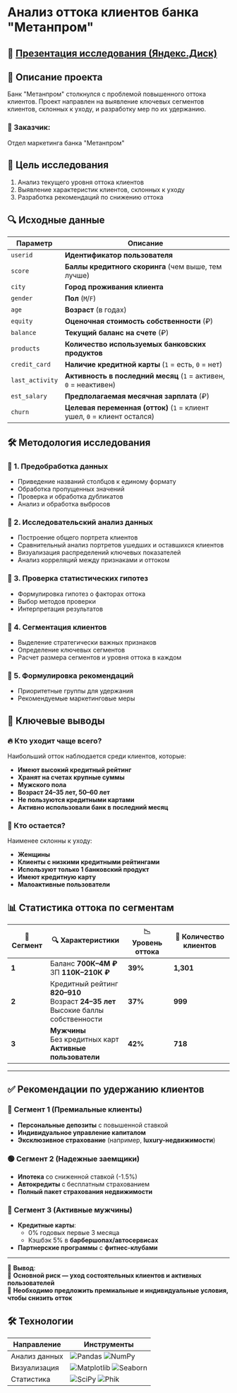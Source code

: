 # Анализ оттока клиентов банка "Метанпром"

## 🔗 [Презентация исследования (Яндекс.Диск)](https://disk.yandex.ru/i/WjWlLfHSfWT8dA)

## 📌 Описание проекта
Банк "Метанпром" столкнулся с проблемой повышенного оттока клиентов. Проект направлен на выявление ключевых сегментов клиентов, склонных к уходу, и разработку мер по их удержанию.

### 👥 Заказчик:
Отдел маркетинга банка "Метанпром"

## 🎯 Цель исследования
1. Анализ текущего уровня оттока клиентов
2. Выявление характеристик клиентов, склонных к уходу
3. Разработка рекомендаций по снижению оттока

## 🔍 Исходные данные

 | Параметр | Описание |
|----------|----------|
| `userid` | **Идентификатор пользователя** |
| `score` | **Баллы кредитного скоринга** (чем выше, тем лучше) |
| `city` | **Город проживания клиента** |
| `gender` | **Пол** (`M`/`F`) |
| `age` | **Возраст** (в годах) |
| `equity` | **Оценочная стоимость собственности** (₽) |
| `balance` | **Текущий баланс на счете** (₽) |
| `products` | **Количество используемых банковских продуктов** |
| `credit_card` | **Наличие кредитной карты** (`1` = есть, `0` = нет) |
| `last_activity` | **Активность в последний месяц** (`1` = активен, `0` = неактивен)  |
| `est_salary` | **Предполагаемая месячная зарплата** (₽) |
| `churn` | **Целевая переменная (отток)** (`1` = клиент ушел, `0` = клиент остался)  |


## 🛠 Методология исследования

### 🔹 1. Предобработка данных
* Приведение названий столбцов к единому формату
* Обработка пропущенных значений
* Проверка и обработка дубликатов
* Анализ и обработка выбросов

### 🔹 2. Исследовательский анализ данных
* Построение общего портрета клиентов
* Сравнительный анализ портретов ушедших и оставшихся клиентов
* Визуализация распределений ключевых показателей
* Анализ корреляций между признаками и оттоком

### 🔹 3. Проверка статистических гипотез
* Формулировка гипотез о факторах оттока
* Выбор методов проверки
* Интерпретация результатов

### 🔹 4. Сегментация клиентов
* Выделение стратегически важных признаков
* Определение ключевых сегментов
* Расчет размера сегментов и уровня оттока в каждом

### 🔹 5. Формулировка рекомендаций
* Приоритетные группы для удержания
* Рекомендуемые маркетинговые меры

## 📌 Ключевые выводы

### 🔥 Кто уходит чаще всего?  
Наибольший отток наблюдается среди клиентов, которые:  
* **Имеют высокий кредитный рейтинг**  
* **Хранят на счетах крупные суммы**  
* **Мужского пола**  
* **Возраст 24–35 лет, 50–60 лет**  
* **Не пользуются кредитными картами**  
* **Активно использовали банк в последний месяц**  

### 🏦 Кто остается?
Наименее склонны к уходу:  
* **Женщины**  
* **Клиенты с низкими кредитными рейтингами**  
* **Используют только 1 банковский продукт**  
* **Имеют кредитную карту**  
* **Малоактивные пользователи**  

## 📊 **Статистика оттока по сегментам**
| 🔢 Сегмент | 🔍 Характеристики | 📉 Уровень оттока | 👥 Количество клиентов |
|------------|------------------|------------------|----------------------|
| **1** | Баланс **700К–4М ₽** <br> ЗП **110К–210К ₽** | **39%** | **1,301** |
| **2** | Кредитный рейтинг **820–910** <br> Возраст **24–35 лет** <br> Высокие баллы собственности | **37%** | **999** |
| **3** | **Мужчины** <br> Без кредитных карт <br> **Активные пользователи** | **42%** | **718** |

---

## ✅ **Рекомендации по удержанию клиентов**

### 🔵 **Сегмент 1 (Премиальные клиенты)**
* **Персональные депозиты** с повышенной ставкой  
* **Индивидуальное управление капиталом**  
* **Эксклюзивное страхование** (например, **luxury-недвижимости**)  

### 🟢 **Сегмент 2 (Надежные заемщики)**
* **Ипотека** со сниженной ставкой (-1.5%)  
* **Автокредиты** с бесплатным страхованием  
* **Полный пакет страхования недвижимости**  

### 🔴 **Сегмент 3 (Активные мужчины)**
* **Кредитные карты**:  
   - 0% годовых первые 3 месяца  
   - Кэшбэк 5% в **барбершопах/автосервисах**  
* **Партнерские программы** с **фитнес-клубами**  

---
📌 **Вывод**:  
🔹 **Основной риск — уход состоятельных клиентов и активных пользователей**  
🔹 **Необходимо предложить премиальные и индивидуальные условия, чтобы снизить отток**  

## 🛠 Технологии

| Направление       | Инструменты                                                                          |
|-------------------|-------------------------------------------------------------------------------------|
| Анализ данных     | ![Pandas](https://img.shields.io/badge/Pandas-1.3+-blue) ![NumPy](https://img.shields.io/badge/NumPy-1.21+-blue) |
| Визуализация      | ![Matplotlib](https://img.shields.io/badge/Matplotlib-3.5+-blue) ![Seaborn](https://img.shields.io/badge/Seaborn-0.11+-lightblue) |
| Статистика        | ![SciPy](https://img.shields.io/badge/SciPy-1.7+-blue) ![Phik](https://img.shields.io/badge/Phik-0.12+-blue)|
